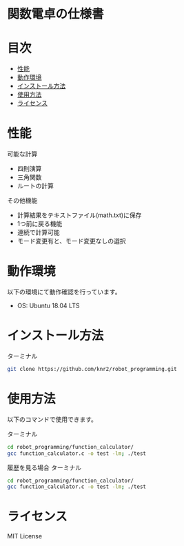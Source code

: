 # 関数電卓の仕様書


# 目次

- [性能](#性能)
- [動作環境](#動作環境)
- [インストール方法](#インストール方法)
- [使用方法](#使用方法)
- [ライセンス](#ライセンス)


# 性能

可能な計算
- 四則演算
- 三角関数
- ルートの計算

その他機能
- 計算結果をテキストファイル(math.txt)に保存
- 1つ前に戻る機能
- 連続で計算可能
- モード変更有と、モード変更なしの選択


# 動作環境

以下の環境にて動作確認を行っています。

- OS: Ubuntu 18.04 LTS


# インストール方法

ターミナル
```sh
git clone https://github.com/knr2/robot_programming.git
```


# 使用方法

以下のコマンドで使用できます。

ターミナル
```sh
cd robot_programming/function_calculator/
gcc function_calculator.c -o test -lm; ./test
```

履歴を見る場合
ターミナル
```sh
cd robot_programming/function_calculator/
gcc function_calculator.c -o test -lm; ./test
```

# ライセンス

MIT License
